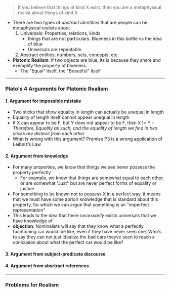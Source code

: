> If you believe that things of kind X exist, then you are a metaphysical realist about things of kind X 

- There are two types of *abstract identities* that are people can be metaphysical realists about
	1. Universals: Properties, relations, kinds
		- things that are not particulars. Blueness in this bottle vs the idea of blue 
		- Universals are repeatable 
	1. Abstract entities: numbers, sets, concepts, etc 
- **Platonic Realism**: If two objects are blue, its is because they share and exemplify the property of blueness 
	- The "Equal" itself, the "Beautiful" itself 
---
### Plato's 4 Arguments for Platonic Realism
#### 1. Argument for impossible mistake
- Two sticks that show equality in length can actually be unequal in length
- Equality of length itself cannot appear unequal in length 
- If X can appear to be F, but Y does not appear to be F, then X != Y
*- Therefore, Equality as such, and the equality of length we find in two sticks are distinct from each other* 
- What is wrong with this argument? Premise P3 is a wrong application of Leibniz’s Law
#### 2. Argument from knowledge
- For many properties, we know that things we see never possess the property perfectly 
	- For example, we know that things are somewhat equal to each other, or are somewhat "Just" but are never perfect forms of equality or justice
- For something to be known not to possess X in a perfect way, it means that we must have some apriori knowledge that is standard about this property, for which we can argue that something is an "imperfect representation"
- This leads to the idea that there *necessarily* exists universals that we have knowledge of 
- **objection**: Nominalists will say that they know what a perfectly fucntioning car would lbe like, even if they have never seen one. Who's to say they can not just idealize the bad cars theyve seen to reach a conlcusion about what the perfect car would be like? 
#### 3. Argument from subject-predicate discourse

#### 4. Argument from absrtract references

---
### Problems for Realism 
